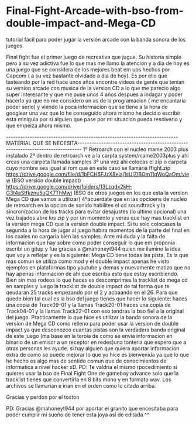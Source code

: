 # Final-Fight-Arcade-with-bso-from-double-impact-and-Mega-CD
tutorial fácil para poder jugar la versión arcade con la banda sonora de los juegos.

Final fight fue el primer juego de recreativa que jugue. Su historia simple pero a su vez adictiva fue lo que mas me llamo la atencion y a dia de hoy es una juego que se considera de los mejores beat em ups hechos por Capcom ( a su vez bastante olvidado a dia de hoy). Es por ello que tasteando por la red hace unos años encontre videos de gente que tenian su version arcade con musica de la version CD a lo que me parecio algo super interesante y que me puse unos 4 años despues a indagar y  poder hacerlo ya que no me considero un as de la programacion ( me encantaria poder serlo) y viendo la poca informacion que se tiene a la hora de googlear una vez que lo he conseguido ahora mismo he decidio escribir esta miniguia por si alguien que pase por mi situacion pueda resolverlo y que empeiza ahora mismo.





-------------------------------------------------------------------------MATERIAL QUE SE NECESITA-------------------------------------------------------------------------------
1º Retroarch con el nucleo mame 2003 plus instalado
2º dentro de retroarch ve a la carpta system/mame2003plus y ahi creas una carpeta llamada samples
3º una vez ahi colocas el zip o carpeta cuyo nombre sea igual al rom que en este caso se llamaria ffight.zip
https://drive.google.com/file/d/1bFCH5FJzX8eiaj1sUIZlBOm11qWoQaOm/view (BSO version double impact)
https://drive.google.com/drive/folders/13Lzqdx2kH-G3t4aStfkznu5uQK7ThMwi (BSO de otros juegos en los que esta la version Mega CD que vamos a utilizar)
4ºacuerdate que en las opcioens de nucleo de retroarch en la opcion de sonido habilites el cd soundtrack y la sincronizacion de los tracks para evitar desajustes (lo ultimo opcional)
una vez bajados abre los zip y por un momento y veras que hay mas tracklist en la version mega CD que la version double impact. Si tu solo colocases la segunda a la hora de jugar al juego habira momentos de la parte del final en los cuales no cargaria bien las samples. Ante mi duda y la falta de informacion que hay sobre como poder conseguir lo que em proponia escribi un gitup y fue gracias a @mahoneyt944 quien me ilumino la idea que voy a reflejar y es la siguiente:
Mega CD tiene todas las pista, Es la que mas comun se utiliza como mod y el double impact apenas he visto ejemplos en plataformas tipo youtube y demas y nuevamente matizo que no hay apenas informacion de ahi que escriba esto que estoy escribiendo.
Bien sin mas rodeos lo que haces es descomprimes la tracklist de mega cd en samples y luego la tracklist de double impact de tal forma que te qeudaran 25 tracks empezando por el 2 y acbaando en el 26.
Para que quede bien tal cual es la bso del juego tienes que hacer lo siguiente:
haces una copia de Track09-01 y la llamas Track20-01
haces una copia de Track04-01 y la llamas Track22-01
con eso tendras la bso fiel a la original del juego. Practicamente lo que hice es utilizar la banda sonora de la version de Mega CD como relleno para poder usar la  version de double impact ya que desconozco cuantas pistas son la verdadera banda original de este juego (ma base en la teroia de como se envia informacion en binario de un emisor a un receptor en redes)una tonteria que espero que a otras personas les ayude. si hay alguien que quiera aportar informacion extra de como se puede mejorar lo que yo hice es bienvenida ya que lo que he hecho es algo mas de sentido comun que de conocimientos de informatica a nivel hacker xD.
PD: Te valdria el mismo rpocedimiento si quieres usar la bso de Final Fight One de gameboy advance solo que la tracklist tienes que convertirla en 8 bits mono y en formato wav. Los archivos se llamarian e irian en el orden como lo citado arriba.

Gracias y perdon por el toston

PD: Gracias @mahoneyt944 por aportar el granito que encesitaba para poder cumplir mi sueño de tener esta joya asi de editada ^^
